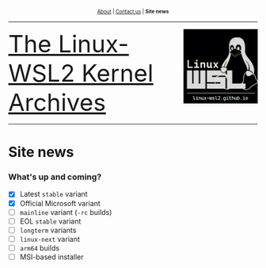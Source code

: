<p align="center"><font size="1"> <a href="https://linux-wsl2.github.io/about">About</a> | <a href="mailto:linux-wsl2.github.io">Contact us</a> | <b>Site news</b> </font></p>
<hr>
<img src="/images/image.png" width="150" title="WSL Avatar" align="right" /><font size="7"><a href="linux-wsl2.github.io">The Linux-WSL2 Kernel Archives</a></font>
<hr size="30">

# Site news

### What's up and coming?
- [x] Latest `stable` variant
- [x] Official Microsoft variant
- [ ] `mainline` variant (`-rc` builds)
- [ ] EOL `stable` variant
- [ ] `longterm` variants
- [ ] `linux-next` variant
- [ ] `arm64` builds
- [ ] MSI-based installer
